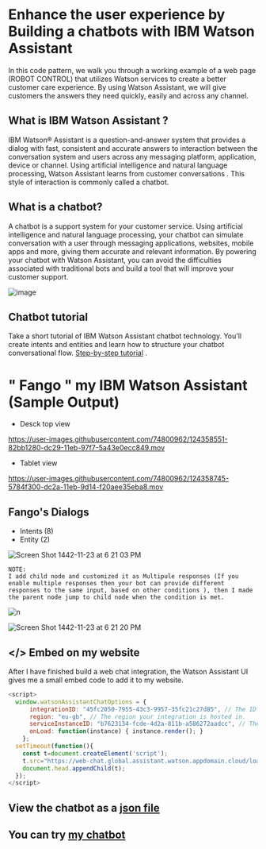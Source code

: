 # Enhance the user experience by Building a chatbots with IBM Watson Assistant
In this code pattern, we walk you through a working example of a web page (ROBOT CONTROL) that utilizes  Watson services to create a better customer care experience.
By using Watson Assistant, we will give customers the answers they need quickly, easily and across any channel. 

## What is IBM Watson Assistant ?
 IBM Watson® Assistant is a question-and-answer system that provides a dialog with fast, consistent and accurate answers to interaction between the conversation system and users across any messaging platform, application, device or channel. Using artificial intelligence and natural language processing, Watson Assistant learns from customer conversations  . This style of interaction is commonly called a chatbot.

## What is a chatbot?
A chatbot is a support system for your customer service. Using artificial intelligence and natural language processing, your chatbot can simulate conversation with a user through messaging applications, websites, mobile apps and more, giving them accurate and relevant information. By powering your chatbot with Watson Assistant, you can avoid the difficulties associated with traditional bots and build a tool that will improve your customer support.

![image](https://user-images.githubusercontent.com/74800962/124354823-ab85dc80-dc16-11eb-9f59-eeac82b211e4.png)




## Chatbot tutorial 
Take a short tutorial of IBM Watson Assistant chatbot technology. You'll create intents and entities and learn how to structure your chatbot conversational flow.
[Step-by-step tutorial](https://cloud.ibm.com/docs/assistant?topic=assistant-getting-started) .

# " Fango " my IBM Watson Assistant (Sample Output)


* Desck top view



https://user-images.githubusercontent.com/74800962/124358551-82bb1280-dc29-11eb-97f7-5a43e0ecc849.mov

* Tablet view

https://user-images.githubusercontent.com/74800962/124358745-5784f300-dc2a-11eb-9d14-f20aee35eba8.mov

## Fango's Dialogs  
* Intents (8)
* Entity (2)
 
![Screen Shot 1442-11-23 at 6 21 03 PM](https://user-images.githubusercontent.com/74800962/124359072-fcec9680-dc2b-11eb-91e5-9807229c295d.jpg)
```
NOTE:
I add child node and customized it as Multipule responses (If you enable multiple responses then your bot can provide different responses to the same input, based on other conditions ), then I made the parent node jump to child node when the condition is met.
```
![n](https://user-images.githubusercontent.com/74800962/124359168-7be1cf00-dc2c-11eb-9b89-3e4926e4a7ca.jpg)

![Screen Shot 1442-11-23 at 6 21 20 PM](https://user-images.githubusercontent.com/74800962/124359076-0118b400-dc2c-11eb-9962-56853cedf00d.jpg)

## </> Embed on my website
After I have finished build a web chat integration, the Watson Assistant UI gives me a small embed code to add it to my website.
```javascript
<script>
  window.watsonAssistantChatOptions = {
      integrationID: "45fc2050-7955-43c3-9957-35fc21c27d85", // The ID of this integration.
      region: "eu-gb", // The region your integration is hosted in.
      serviceInstanceID: "b7623134-fcde-4d2a-811b-a586272aadcc", // The ID of your service instance.
      onLoad: function(instance) { instance.render(); }
    };
  setTimeout(function(){
    const t=document.createElement('script');
    t.src="https://web-chat.global.assistant.watson.appdomain.cloud/loadWatsonAssistantChat.js";
    document.head.appendChild(t);
  });
</script>
```
## View the chatbot as a [json file](https://github.com/wesamhamad/IBM_Waston_Assistant/blob/main/skill-Fango.json)
## You can try [my chatbot](https://web-chat.global.assistant.watson.cloud.ibm.com/preview.html?region=eu-gb&integrationID=bd3a93c1-cf1b-41d9-96df-49e004bf46be&serviceInstanceID=b7623134-fcde-4d2a-811b-a586272aadcc) 
